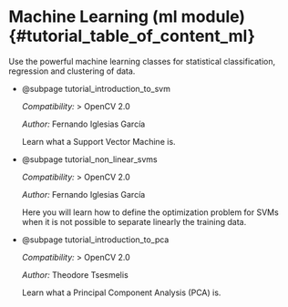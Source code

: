 Machine Learning (ml module) {#tutorial_table_of_content_ml}
============================

Use the powerful machine learning classes for statistical classification, regression and clustering
of data.

-   @subpage tutorial_introduction_to_svm

    *Compatibility:* \> OpenCV 2.0

    *Author:* Fernando Iglesias García

    Learn what a Support Vector Machine is.

-   @subpage tutorial_non_linear_svms

    *Compatibility:* \> OpenCV 2.0

    *Author:* Fernando Iglesias García

    Here you will learn how to define the optimization problem for SVMs when it is not possible to
    separate linearly the training data.

-   @subpage tutorial_introduction_to_pca

    *Compatibility:* \> OpenCV 2.0

    *Author:* Theodore Tsesmelis

    Learn what a Principal Component Analysis (PCA) is.
